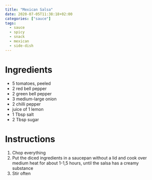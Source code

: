 ```yaml
---
title: "Mexican Salsa"
date: 2020-07-05T11:38:18+02:00
categories: ["sauce"]
tags:
  - sauce
  - spicy
  - snack
  - mexican
  - side-dish
---
```


# Ingredients
- 5 tomatoes, peeled
- 2 red bell pepper
- 2 green bell pepper
- 3 medium-large onion
- 2 chilli pepper
- juice of 1 lemon
- 1 Tbsp salt
- 2 Tbsp sugar

# Instructions
1. Chop everything
1. Put the diced ingredients in a saucepan without a lid and cook over medium heat for about 1-1,5 hours, until the salsa has a creamy substance
1. Stir often
